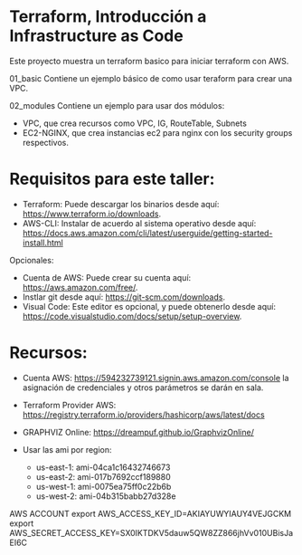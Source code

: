 # Terraform, Introducción a Infrastructure as Code
Este proyecto muestra un terraform basico para iniciar terraform con AWS. 

01_basic
Contiene un ejemplo básico de como usar teraform para crear una VPC. 

02_modules
Contiene un ejemplo para usar dos módulos:
   - VPC, que crea recursos como VPC, IG, RouteTable, Subnets
   - EC2-NGINX, que crea instancias ec2 para nginx con los security groups respectivos. 


# Requisitos para este taller: 
- Terraform: Puede descargar los binarios desde aquí: https://www.terraform.io/downloads.
- AWS-CLI: Instalar de acuerdo al sistema operativo desde aquí: https://docs.aws.amazon.com/cli/latest/userguide/getting-started-install.html

Opcionales: 
- Cuenta de AWS: Puede crear su cuenta aquí: https://aws.amazon.com/free/.
- Instlar git desde aquí: https://git-scm.com/downloads.
- Visual Code: Este editor es opcional, y puede obtenerlo desde aquí: https://code.visualstudio.com/docs/setup/setup-overview.

# Recursos:
- Cuenta AWS: https://594232739121.signin.aws.amazon.com/console
 la asignación de credenciales y otros parámetros se darán en sala.
- Terraform Provider AWS: https://registry.terraform.io/providers/hashicorp/aws/latest/docs
- GRAPHVIZ Online: https://dreampuf.github.io/GraphvizOnline/

- Usar las ami por region:
   - us-east-1: ami-04ca1c16432746673
   - us-east-2: ami-017b7692ccf189880
   - us-west-1: ami-0075ea75ff0c22b6b
   - us-west-2: ami-04b315babb27d328e


AWS ACCOUNT
export AWS_ACCESS_KEY_ID=AKIAYUWYIAUY4VEJGCKM
export AWS_SECRET_ACCESS_KEY=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